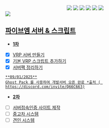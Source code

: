 <div align= "center">
      <div style="text-align: center;">
    <div style="margin: ; text-align: center;" "text-align: left;"> <img src="https://img.shields.io/badge/Node.js-339933?style=flat&logo=Node.js&logoColor=white">
          <img src="https://img.shields.io/badge/MySQL-4479A1?style=flat&logo=MySQL&logoColor=white">
          <img src="https://img.shields.io/badge/Javascript-F7DF1E?style=flat&logo=Javascript&logoColor=white">
          <img src="https://img.shields.io/badge/Discord-5865F2?style=flat&logo=Discord&logoColor=white">
          <img src="https://img.shields.io/badge/Lua-2C2D72?style=flat">
          <a href=mailto:hackplay041@gmail.com> <img src="https://img.shields.io/badge/Gmail-EA4335?style=flat&logo=Gmail&logoColor=white&link=mailto:hackplay041@gmail.com">
          </div>
          </div>
    </div>
    <img src="https://capsule-render.vercel.app/api?type=waving&color=random&height=120&text=Fivem-sv&animation=&fontColor=ffffff&fontSize=60" />
</div>

## 파이브엠 서버 & 스크립트
- **1차**
- [X] VRP 서버 만들기
- [X] 기본 VRP 스크립트 추가하기
- [X] 서버팩 정리하기
      
```
**09/01/2025**
Ghost Pack 를 사용하여 개발서버 오픈 완료 *출처 ( https://discord.com/invite/Q66C663)
```
- **2차**
- [ ] 서버접속인증 사이트 제작
- [ ] 중고차 시스템
- [ ] 견인 시스템

